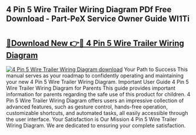 ## 4 Pin 5 Wire Trailer Wiring Diagram PDf Free Download - Part-PeX Service Owner Guide WI1Ti

# <h2><a href="http://dfsok1.blite.top/?on=4+Pin+5+Wire+Trailer+Wiring+Diagram">🔗Download New 👉🔴 4 Pin 5 Wire Trailer Wiring Diagram</a></h2>

[![4 Pin 5 Wire Trailer Wiring Diagram download](https://i.imgur.com/lujVjoI.png)](http://dfsok1.blite.top/?on=4+Pin+5+Wire+Trailer+Wiring+Diagram)
Your Path to Success This manual serves as your roadmap to confidently operating and maintaining your new 4 Pin 5 Wire Trailer Wiring Diagram. Important User Guide 4 Pin 5 Wire Trailer Wiring Diagram for Parents This guide provides important information for parents regarding the safe use of this product for children. 4 Pin 5 Wire Trailer Wiring Diagram offers users an impressive collection of advanced features, such as gesture control, hands-free operation, customizable shortcuts, and automated tasks, all easily accessible through the user interface. Your Satisfaction is Our Mission 4 Pin 5 Wire Trailer Wiring Diagram. We are dedicated to ensuring your complete satisfaction.
